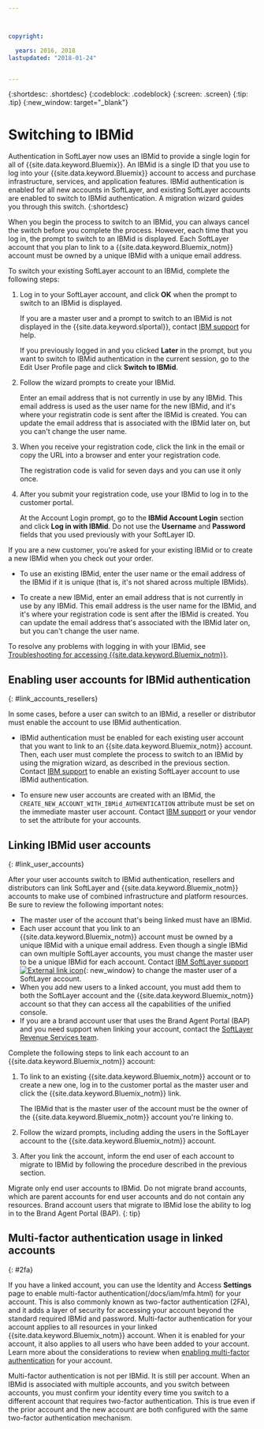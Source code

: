 ```yaml
---



copyright:

  years: 2016, 2018
lastupdated: "2018-01-24"


---
```


{:shortdesc: .shortdesc}
{:codeblock: .codeblock}
{:screen: .screen}
{:tip: .tip}
{:new_window: target="_blank"}

# Switching to IBMid
Authentication in SoftLayer now uses an IBMid to provide a single login for all of {{site.data.keyword.Bluemix}}. An IBMid is a single ID that you use to log into your {{site.data.keyword.Bluemix}} account to access and purchase infrastructure, services, and application features. IBMid authentication is enabled for all new accounts in SoftLayer, and existing SoftLayer accounts are enabled to switch to IBMid authentication. A migration wizard guides you through this switch.
{:shortdesc}

When you begin the process to switch to an IBMid, you can always cancel the switch before you complete the process. However, each time that you log in, the prompt to switch to an IBMid is displayed. Each SoftLayer account that you plan to link to a {{site.data.keyword.Bluemix_notm}} account must be owned by a unique IBMid with a unique email address.

To switch your existing SoftLayer account to an IBMid, complete the following steps:
1. Log in to your SoftLayer account, and click **OK** when the prompt to switch to an IBMid is displayed.

   If you are a master user and a prompt to switch to an IBMid is not displayed in the {{site.data.keyword.slportal}}, contact [IBM support](/docs/get-support/howtogetsupport.html#getting-customer-support) for help.

   If you previously logged in and you clicked **Later** in the prompt, but you want to switch to IBMid authentication in the current session, go to the Edit User Profile page and click **Switch to IBMid**.

2. Follow the wizard prompts to create your IBMid.

   Enter an email address that is not currently in use by any IBMid. This email address is used as the user name for the new IBMid, and it's where your registratin code is sent after the IBMid is created. You can update the email address that is associated with the IBMid later on, but you can't change the user name.

3. When you receive your registration code, click the link in the email or copy the URL into a browser and enter your registration code.

   The registration code is valid for seven days and you can use it only once.

4. After you submit your registration code, use your IBMid to log in to the customer portal.

   At the Account Login prompt, go to the **IBMid Account Login** section and click **Log in with IBMid**. Do not use the **Username** and **Password** fields that you used previously with your SoftLayer ID.

If you are a new customer, you're asked for your existing IBMid or to create a new IBMid when you check out your order.
  * To use an existing IBMid, enter the user name or the email address of the IBMid if it is unique (that is, it's not shared across multiple IBMids).

  * To create a new IBMid, enter an email address that is not currently in use by any IBMid. This email address is the user name for the IBMid, and it's where your registration code is sent after the IBMid is created. You can update the email address that's associated with the IBMid later on, but you can't change the user name.

To resolve any problems with logging in with your IBMid, see [Troubleshooting for accessing {{site.data.keyword.Bluemix_notm}}](/docs/get-support/ts_accessing.html#accessing).

## Enabling user accounts for IBMid authentication
{: #link_accounts_resellers}

In some cases, before a user can switch to an IBMid, a reseller or distributor must enable the account to use IBMid authentication.

  * IBMid authentication must be enabled for each existing user account that you want to link to an {{site.data.keyword.Bluemix_notm}} account. Then, each user must complete the process to switch to an IBMid by using the migration wizard, as described in the previous section. Contact [IBM support](/docs/get-support/howtogetsupport.html#getting-customer-support) to enable an existing SoftLayer account to use IBMid authentication.

  * To ensure new user accounts are created with an IBMid, the `CREATE_NEW_ACCOUNT_WITH_IBMid_AUTHENTICATION` attribute must be set on the immediate master user account. Contact [IBM support](/docs/get-support/howtogetsupport.html#getting-customer-support) or your vendor to set the attribute for your accounts.  

## Linking IBMid user accounts
{: #link_user_accounts}

After your user accounts switch to IBMid authentication, resellers and distributors can link SoftLayer and {{site.data.keyword.Bluemix_notm}} accounts to make use of combined infrastructure and platform resources. Be sure to review the following important notes:

  * The master user of the account that's being linked must have an IBMid.
  * Each user account that you link to an {{site.data.keyword.Bluemix_notm}} account must be owned by a unique IBMid with a unique email address. Even though a single IBMid can own multiple SoftLayer accounts, you must change the master user to be a unique IBMid for each account. Contact [IBM SoftLayer support ![External link icon](../icons/launch-glyph.svg)](https://knowledgelayer.softlayer.com/topic/support){: new_window} to change the master user of a SoftLayer account.
  * When you add new users to a linked account, you must add them to both the SoftLayer account and the {{site.data.keyword.Bluemix_notm}} account so that they can access all the capabilities of the unified console.
  * If you are a brand account user that uses the Brand Agent Portal (BAP) and you need support when linking your account, contact the [SoftLayer Revenue Services team](softlayer_revenue_services_team@wwpdl.vnet.ibm.com).

Complete the following steps to link each account to an {{site.data.keyword.Bluemix_notm}} account:
1. To link to an existing {{site.data.keyword.Bluemix_notm}} account or to create a new one, log in to the customer portal as the master user and click the {{site.data.keyword.Bluemix_notm}} link.

   The IBMid that is the master user of the account must be the owner of the {{site.data.keyword.Bluemix_notm}} account you're linking to.

2. Follow the wizard prompts, including adding the users in the SoftLayer account to the {{site.data.keyword.Bluemix_notm}} account.
3. After you link the account, inform the end user of each account to migrate to IBMid by following the procedure described in the previous section.

Migrate only end user accounts to IBMid. Do not migrate brand accounts, which are parent accounts for end user accounts and do not contain any resources. Brand account users that migrate to IBMid lose the ability to log in to the Brand Agent Portal (BAP).
{: tip}  

## Multi-factor authentication usage in linked accounts
{: #2fa}

If you have a linked account, you can use the Identity and Access **Settings** page to enable multi-factor authentication(/docs/iam/mfa.html) for your account. This is also commonly known as two-factor authentication (2FA), and it adds a layer of security for accessing your account beyond the standard required IBMid and password. Multi-factor authentication for your account applies to all resources in your linked {{site.data.keyword.Bluemix_notm}} account. When it is enabled for your account, it also applies to all users who have been added to your account. Learn more about the considerations to review when [enabling multi-factor authentication](/docs/iam/mfa.html) for your account.

Multi-factor authentication is not per IBMid. It is still per account. When an IBMid is associated with multiple accounts, and you switch between accounts, you must confirm your identity every time you switch to a different account that requires two-factor authentication. This is true even if the prior account and the new account are both configured with the same two-factor authentication mechanism.

<!-- Above section is for MFA release 1/2018. Commented out section here has old content.
If you enabled two-factor authentication for your existing SoftLayer account, you are still required to enter your security code when logging in to the {{site.data.keyword.Bluemix_notm}} console. However, the two-factor authentication applies only to the resources in your Infrastructure account. You might be able to do various actions to the resources in your {{site.data.keyword.Bluemix_notm}} account without doing two-factor authentication.
Two-factor authentication is not per IBMid. It is still per account. When an IBMid is associated with multiple accounts, and you switch between accounts, you must confirm your identity every time you switch to a different account that requires two-factor authentication. This is true even if the prior account and the new account are both configured with the same two-factor authentication mechanism.
-->

